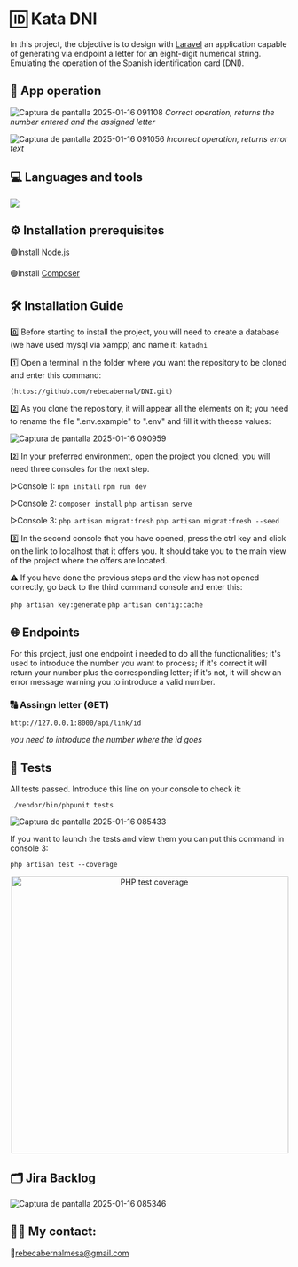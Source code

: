 # 🆔 Kata DNI 
In this project, the objective is to design with [Laravel](https://laravel.com) an application capable of generating via endpoint a letter for an eight-digit numerical string. Emulating the operation of the Spanish identification card (DNI).

## 👀 App operation

![Captura de pantalla 2025-01-16 091108](https://github.com/user-attachments/assets/58c988d1-2ecb-40bb-beaa-ece2b404b5fe)
*Correct operation, returns the number entered and the assigned letter*


![Captura de pantalla 2025-01-16 091056](https://github.com/user-attachments/assets/1ba33bbd-b252-4ea1-a511-8e9845129a18)
*Incorrect operation, returns error text*

## 💻 Languages ​​and tools  
![](https://skillicons.dev/icons?i=php,laravel,git,github,vscode,)

## ⚙️ Installation prerequisites
🟢Install [Node.js](https://nodejs.org/en/download/source-code)

🟢Install [Composer](https://getcomposer.org/download/)

## 🛠️ Installation Guide 
0️⃣ Before starting to install the project, you will need to create a database (we have used mysql via xampp) and name it: `katadni` 

1️⃣ Open a terminal in the folder where you want the repository to be cloned and enter this command:

`(https://github.com/rebecabernal/DNI.git)`

2️⃣ As you clone the repository, it will appear all the elements on it; you need to rename the file ".env.example" to ".env" and fill it with theese values:

![Captura de pantalla 2025-01-16 090959](https://github.com/user-attachments/assets/5222222b-880d-4dfd-8474-6748aa204776)

2️⃣ In your preferred environment, open the project you cloned; you will need three consoles for the next step.

▷Console 1:
    `npm install` `npm run dev`
    
▷Console 2:
    `composer install` `php artisan serve`
    
▷Console 3: 
    `php artisan migrat:fresh`
    `php artisan migrat:fresh --seed`
    
3️⃣ In the second console that you have opened, press the ctrl key and click on the link to localhost that it offers you. It should take you to the main view of the project where the offers are located.

⚠️ If you have done the previous steps and the view has not opened correctly, go back to the third command console and enter this:

`php artisan key:generate` `php artisan config:cache` 

## 🌐 Endpoints 
For this project, just one endpoint i needed to do all the functionalities; it's used to introduce the number you want to process; if it's correct it will return your number plus the corresponding letter; if it's not, it will show an error message warning you to introduce a valid number.

### 🔠 Assingn letter (GET)
`http://127.0.0.1:8000/api/link/id`

*you need to introduce the number where the id goes*

## 🧪 Tests 
All tests passed. Introduce this line on your console to check it:

`./vendor/bin/phpunit tests`

![Captura de pantalla 2025-01-16 085433](https://github.com/user-attachments/assets/e83d3a4d-b5ae-4d49-b787-74546243d8e5)

If you want to launch the tests and view them you can put this command in console 3:

`php artisan test --coverage` 

<p align="center">
  <img src="https://github.com/user-attachments/assets/fedb145f-ac7b-4582-8bc3-0650835ca905" alt="PHP test coverage" width="500"/>
</p>

## 🗂️ Jira Backlog 

![Captura de pantalla 2025-01-16 085346](https://github.com/user-attachments/assets/62e37350-8d5f-4a33-ad98-7c49613c0d99)


## 👩‍💻 My contact:

📧rebecabernalmesa@gmail.com

